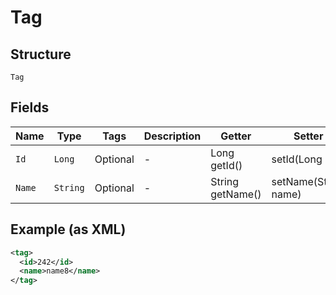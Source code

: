 
# Tag

## Structure

`Tag`

## Fields

| Name | Type | Tags | Description | Getter | Setter |
|  --- | --- | --- | --- | --- | --- |
| `Id` | `Long` | Optional | - | Long getId() | setId(Long id) |
| `Name` | `String` | Optional | - | String getName() | setName(String name) |

## Example (as XML)

```xml
<tag>
  <id>242</id>
  <name>name8</name>
</tag>
```


